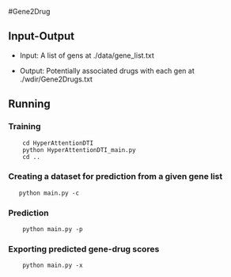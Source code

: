 #Gene2Drug
## Input-Output
- Input: A list of gens at ./data/gene_list.txt

- Output: Potentially associated drugs with each gen at ./wdir/Gene2Drugs.txt
## Running
### Training
```shell
    cd HyperAttentionDTI
    python HyperAttentionDTI_main.py
    cd ..
```
### Creating a dataset for prediction from a given gene list
```shell
   python main.py -c
```

### Prediction
```shell
    python main.py -p

```
### Exporting predicted gene-drug scores
```shell
    python main.py -x

```